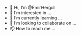 - 👋 Hi, I’m @EmirHergul
- 👀 I’m interested in ...
- 🌱 I’m currently learning ...
- 💞️ I’m looking to collaborate on ...
- 📫 How to reach me ...

<!---
EmirHergul/EmirHergul is a ✨ special ✨ repository because its `README.md` (this file) appears on your GitHub profile.
You can click the Preview link to take a look at your changes.
--->

